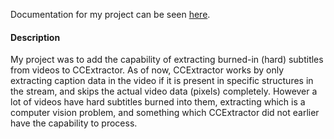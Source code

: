 Documentation for my project can be seen
[here](https://abhinavshukla95.wordpress.com/2016/08/18/google-summer-of-code-work-product-submission/).

#### Description

My project was to add the capability of extracting burned-in (hard)
subtitles from videos to CCExtractor. As of now, CCExtractor works by
only extracting caption data in the video if it is present in specific
structures in the stream, and skips the actual video data (pixels)
completely. However a lot of videos have hard subtitles burned into
them, extracting which is a computer vision problem, and something which
CCExtractor did not earlier have the capability to process.
